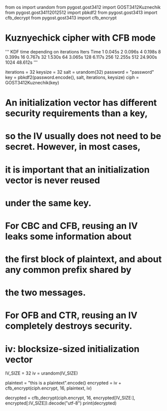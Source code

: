 from os import urandom
from pygost.gost3412 import GOST3412Kuznechik
from pygost.gost34112012512 import pbkdf2
from pygost.gost3413 import cfb_decrypt
from pygost.gost3413 import cfb_encrypt

# Kuznyechick cipher with CFB mode
'''
KDF time depending on iterations
Iters   Time
1       0.045s
2       0.096s
4       0.198s
8       0.399s
16      0.767s
32      1.530s
64      3.065s
128     6.117s
256     12.255s
512     24.900s
1024    48.612s
'''

iterations = 32
keysize = 32
salt = urandom(32)
password = "password"
key = pbkdf2(password.encode(), salt, iterations, keysize)
ciph = GOST3412Kuznechik(key)


# An initialization vector has different security requirements than a key,
# so the IV usually does not need to be secret. However, in most cases,
# it is important that an initialization vector is never reused
# under the same key.
# For CBC and CFB, reusing an IV leaks some information about
# the first block of plaintext, and about any common prefix shared by
# the two messages.
# For OFB and CTR, reusing an IV completely destroys security.

# iv: blocksize-sized initialization vector
IV_SIZE = 32
iv = urandom(IV_SIZE)

plaintext = "this is a plaintext".encode()
encrypted = iv + cfb_encrypt(ciph.encrypt, 16, plaintext, iv)

decrypted = cfb_decrypt(ciph.encrypt, 16, encrypted[IV_SIZE:],
                        encrypted[:IV_SIZE]).decode("utf-8")
print(decrypted)
